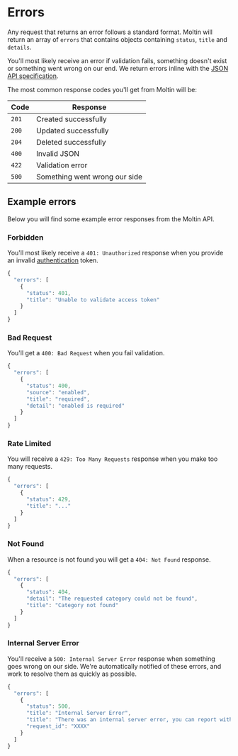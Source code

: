 # Errors

Any request that returns an error follows a standard format. Moltin will return an array of `errors` that contains objects containing `status`, `title` and `details`.

You'll most likely receive an error if validation fails, something doesn't exist or something went wrong on our end. We return errors inline with the [JSON API specification](http://jsonapi.org/format/#error-objects).

The most common response codes you'll get from Moltin will be:

| **Code** | **Response** |
| --- | --- |
| `201` | Created successfully |
| `200` | Updated successfully |
| `204` | Deleted successfully |
| `400` | Invalid JSON |
| `422` | Validation error |
| `500` | Something went wrong our side |

## Example errors

Below you will find some example error responses from the Moltin API.

### Forbidden

You'll most likely receive a `401: Unauthorized` response when you provide an invalid [authentication](authentication/) token.

```javascript
{
  "errors": [
    {
      "status": 401,
      "title": "Unable to validate access token"
    }
  ]
}
```

### Bad Request

You'll get a `400: Bad Request` when you fail validation.

```javascript
{
  "errors": [
    {
      "status": 400,
      "source": "enabled",
      "title": "required",
      "detail": "enabled is required"
    }
  ]
}
```

### Rate Limited

You will receive a `429: Too Many Requests` response when you make too many requests.

```javascript
{
  "errors": [
    {
      "status": 429,
      "title": "..."
    }
  ]
}
```

### Not Found

When a resource is not found you will get a `404: Not Found` response.

```javascript
{
  "errors": [
    {
      "status": 404,
      "detail": "The requested category could not be found",
      "title": "Category not found"
    }
  ]
}
```

### Internal Server Error

You'll receive a `500: Internal Server Error` response when something goes wrong on our side. We're automatically notified of these errors, and work to resolve them as quickly as possible.

```javascript
{
  "errors": [
    {
      "status": 500,
      "title": "Internal Server Error",
      "title": "There was an internal server error, you can report with your request id.",
      "request_id": "XXXX"
    }
  ]
}
```

